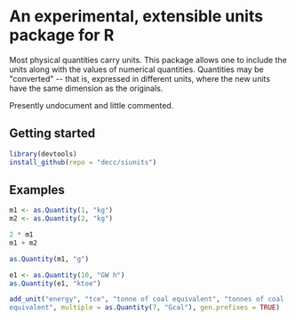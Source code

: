 An experimental, extensible units package for R
===============================================

Most physical quantities carry units. This package allows one to include the
units along with the values of numerical quantities. Quantities may be
"converted" -- that is, expressed in different units, where the new units have
the same dimension as the originals.

Presently undocument and little commented.

Getting started
---------------

```r
library(devtools)
install_github(repo = "decc/siunits")
```

Examples
--------

```r
m1 <- as.Quantity(1, "kg")
m2 <- as.Quantity(2, "kg")

2 * m1
m1 + m2

as.Quantity(m1, "g")

e1 <- as.Quantity(10, "GW h")
as.Quantity(e1, "ktoe")

add_unit("energy", "tce", "tonne of coal equivalent", "tonnes of coal
equivalent", multiple = as.Quantity(7, "Gcal"), gen.prefixes = TRUE)
```
